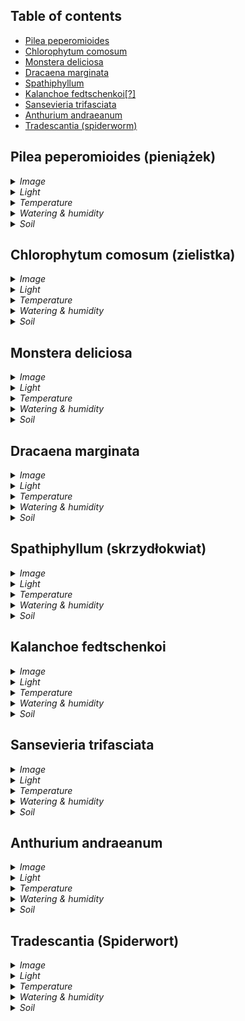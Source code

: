 Table of contents
---
- [Pilea peperomioides](#pilea-peperomioides)
- [Chlorophytum comosum](#chlorophytum-comosum)
- [Monstera deliciosa](#monstera-deliciosa)
- [Dracaena marginata](#dracaena-marginata)
- [Spathiphyllum](#spathiphyllum)
- [Kalanchoe fedtschenkoi\[?\]](#kalanchoe-fedtschenkoi)
- [Sansevieria trifasciata](#sansevieria-trifasciata)
- [Anthurium andraeanum](#anthurium-andraeanum)
- [Tradescantia (spiderworm)](#tradescantia)

<a name="pilea-peperomioides"></a>
## Pilea peperomioides (pieniążek)

<details>
  <summary><i>Image</i></summary>
  <img src="https://upload.wikimedia.org/wikipedia/commons/thumb/6/6d/Pilea_peperomioides_Chinese_money_plant.jpg/440px-Pilea_peperomioides_Chinese_money_plant.jpg" width=200/>
</details>

<details>
  <summary><i>Light</i></summary>
Prefers bright, indirect light. It thrives in locations with ample natural light but can tolerate some shade. Direct sunlight should be avoided as it may scorch the leaves.
</details>

<details>
  <summary><i>Temperature</i></summary>
15°C to 24°C. It can tolerate slightly cooler temperatures, but it's best to avoid extremes of heat or cold.
</details>

<details>
  <summary><i>Watering & humidity</i></summary>
Pilea prefers moderately moist soil. Allow the top inch of soil to dry out between waterings to prevent overwatering, whichą can lead to root rot. It appreciates higher humidity levels, so misting the leaves occasionally or placing the plant near a humidifier can be beneficial, especially in drier environments.
</details>

<details>
  <summary><i>Soil</i></summary>
Well-draining soil is essential. A mix of potting soil, perlite, and peat moss or coco coir works well. Avoid heavy soils that retain too much moisture, as this can lead to root rot. Repotting every couple of years with fresh soil can help maintain the plant's health.
</details>

<a name="chlorophytum-comosum"></a>
## Chlorophytum comosum (zielistka)

<details>
  <summary><i>Image</i></summary>
  <img src="https://upload.wikimedia.org/wikipedia/commons/thumb/6/6c/Chlorophytum_comosum_01.jpg/440px-Chlorophytum_comosum_01.jpg" width=200/>
</details>

<details>
  <summary><i>Light</i></summary>
Spider Plants thrive in bright, indirect light but can tolerate lower light conditions. They can even adapt to some direct sunlight, although too much direct sun may scorch their leaves.
</details>

<details>
  <summary><i>Temperature</i></summary>
15°C to 24°C. They can withstand slightly cooler temperatures but are sensitive to frost and extreme cold.
</details>

<details>
  <summary><i>Watering & humidity</i></summary>
Prefer consistently moist soil during the growing season (spring and summer) but should be allowed to dry out slightly between waterings to prevent root rot. In the dormant season (fall and winter), reduce watering frequency. They tolerate average indoor humidity levels well but appreciate occasional misting, especially in dry environments.
</details>

<details>
  <summary><i>Soil</i></summary>
Well-draining potting soil is ideal for Spider Plants. A mix of standard potting soil with perlite or sand for added drainage works well. These plants also do well in hanging baskets with a lightweight, peat-based potting mix. Repotting every couple of years with fresh soil can help maintain their health.
</details>

<a name="monstera-deliciosa"></a>
## Monstera deliciosa

<details>
  <summary><i>Image</i></summary>
  <img src="https://upload.wikimedia.org/wikipedia/commons/thumb/0/04/Monstera_deliciosa3.jpg/1024px-Monstera_deliciosa3.jpg" width=200/>
</details>

<details>
  <summary><i>Light</i></summary>
Monstera thrives in bright, indirect light but can tolerate lower light conditions. Avoid direct sunlight, as it may cause leaf burn. These plants are native to tropical regions and appreciate filtered light or dappled shade.
</details>

<details>
  <summary><i>Temperature</i></summary>
Prefers temperatures between 18°C to 27°C. They can tolerate slightly cooler temperatures but are sensitive to frost and cold drafts.
</details>

<details>
  <summary><i>Watering & humidity</i></summary>
Keep the soil consistently moist but not waterlogged during the growing season (spring and summer). Allow the top inch of soil to dry out between waterings. Reduce watering frequency in the dormant season (fall and winter). These plants thrive in high humidity environments, so misting the leaves or placing the plant near a humidifier can be beneficial, especially indoors.
</details>

<details>
  <summary><i>Soil</i></summary>
Well-draining potting soil with good aeration is essential. A mix of standard potting soil with perlite or orchid bark for added drainage works well. These plants also do well in a mixture of peat moss and perlite. Repotting every couple of years with fresh soil can help maintain their health and encourage growth.
</details>

<a name="dracaena-marginata"></a>
## Dracaena marginata

<details>
  <summary><i>Image</i></summary>
  <img src="https://upload.wikimedia.org/wikipedia/commons/thumb/0/0c/Roots_of_Dracaena_marginata_%27Tricolor%27.jpg/1920px-Roots_of_Dracaena_marginata_%27Tricolor%27.jpg" width=200/>
</details>

<details>
  <summary><i>Light</i></summary>
Prefers bright, indirect light but can tolerate lower light conditions. It can adapt to some direct sunlight, particularly in the morning or late afternoon, but too much direct sun may cause leaf burn. These plants are versatile and can thrive in various light conditions, making them suitable for both indoors and outdoors.
</details>

<details>
  <summary><i>Temperature</i></summary>
These plants prefer temperatures between 18°C to 27°C. They can tolerate slightly cooler temperatures but are sensitive to frost and cold drafts. Protect them from temperatures below 10°C.
</details>

<details>
  <summary><i>Watering & humidity</i></summary>
Allow the soil to dry out partially between waterings, as Dracaena marginata prefers slightly dry conditions. Water thoroughly when the top inch of soil feels dry to the touch, but avoid overwatering, as it can lead to root rot. These plants tolerate average indoor humidity levels well but appreciate occasional misting, especially in dry environments.
</details>

<details>
  <summary><i>Soil</i></summary>
Well-draining potting soil with good aeration is essential. A mixture of standard potting soil with perlite or sand for added drainage works well. These plants are relatively tolerant of different soil types but prefer slightly acidic to neutral soil pH. Repot every couple of years with fresh soil.
</details>

<a name="spathiphyllum"></a>
## Spathiphyllum (skrzydłokwiat)

<details>
  <summary><i>Image</i></summary>
  <img src="https://upload.wikimedia.org/wikipedia/commons/thumb/d/d5/Spathiphyllum_floribundum_LIH.png/1024px-Spathiphyllum_floribundum_LIH.png" width=200/>
</details>

<details>
  <summary><i>Light</i></summary>
In winter, the Spathiphyllum should be placed in the brightest place in the apartment. In summer, in partial shade, protected from direct sun.
</details>

<details>
  <summary><i>Temperature</i></summary>
The optimal temperature in winter is approximately 16 - 18 degrees; in summer - 18 - 21, maximum 27 degrees (provided it is humid).
</details>

<details>
  <summary><i>Watering & humidity</i></summary>
Needs a lot of moisture all year round. In summer, water it 2-3 times a week. It is a good idea to sprinkle the plant while forming buds, and it is also a good idea to place the pot on a saucer with water and pebbles (but it cannot touch the water).
</details>

<details>
  <summary><i>Soil</i></summary>
A loose, fertile and moist mixture of humus soil and sand or peat is recommended. You can use universal soil as a base. 2 parts of such a substrate should be mixed with 1 part of perlite or other filler. Remember to choose universal soil with the right pH, i.e. slightly acidic.
</details>

<a name="kalanchoe-fedtschenkoi"></a>
## Kalanchoe fedtschenkoi

<details>
  <summary><i>Image</i></summary>
  <img src="https://upload.wikimedia.org/wikipedia/commons/9/9b/Bryophyllum_fedtschenkoi_%28Habitus%29.jpg" width=200/>
</details>

<details>
  <summary><i>Light</i></summary>
Kalanchoe thrives in bright, indirect light but can also tolerate some direct sunlight, especially in the morning or late afternoon. However, intense sunlight may cause leaf scorching, so it's best to provide filtered sunlight or partial shade, particularly in hot climates.
</details>

<details>
  <summary><i>Temperature</i></summary>
15°C to 27°C. They can tolerate slightly cooler temperatures but are sensitive to frost and cold drafts. Protect them from temperatures below 10°C.
</details>

<details>
  <summary><i>Watering & humidity</i></summary>
Allow the soil to dry out between waterings, then water thoroughly. During the growing season (spring and summer), water more frequently, but reduce watering in the dormant season (fall and winter). These plants are drought-tolerant but benefit from occasional misting in dry environments.
</details>

<details>
  <summary><i>Soil</i></summary>
Well-draining soil is essential for Kalanchoe fedtschenkoi to prevent root rot. A mixture of standard potting soil with perlite or sand for added drainage works well. These plants are adaptable to various soil types but prefer slightly acidic to neutral soil pH.
</details>


<a name="sansevieria-trifasciata"></a>
## Sansevieria trifasciata

<details>
  <summary><i>Image</i></summary>
  <img src="https://upload.wikimedia.org/wikipedia/commons/thumb/f/fb/Snake_Plant_%28Sansevieria_trifasciata_%27Laurentii%27%29.jpg/2560px-Snake_Plant_%28Sansevieria_trifasciata_%27Laurentii%27%29.jpg" width=200/>
</details>

<details>
  <summary><i>Light</i></summary>
Thrives in a wide range of light conditions, from bright, indirect light to low light. It can tolerate direct sunlight but may prefer some shade, particularly in hot climates.
</details>

<details>
  <summary><i>Temperature</i></summary>
Relatively tolerant of temperature fluctuations but prefer temperatures between 15°C to 29°C.
</details>

<details>
  <summary><i>Watering & humidity</i></summary>
Sansevieria are drought-tolerant and prefer to dry out between waterings. Water sparingly, allowing the soil to dry completely before watering again. In cooler months or during the dormant season, reduce watering frequency. These plants thrive in average indoor humidity levels but can tolerate low humidity environments.
</details>

<details>
  <summary><i>Soil</i></summary>
Well-draining soil is essential for Sansevieria to prevent root rot. A mixture of cactus or succulent potting mix with perlite or sand for added drainage works well. These plants are adaptable to various soil types but prefer slightly acidic to neutral soil pH.
</details>

<a name="anthurium-andraeanum"></a>
## Anthurium andraeanum

<details>
  <summary><i>Image</i></summary>
  <img src="https://upload.wikimedia.org/wikipedia/commons/thumb/8/8b/AnthuriumAndraenum.jpg/1920px-AnthuriumAndraenum.jpg" width=200/>
</details>

<details>
  <summary><i>Light</i></summary>
Prefers bright, indirect light. It can tolerate lower light conditions but may produce fewer flowers in such conditions. Avoid direct sunlight, as it can scorch the leaves.
</details>

<details>
  <summary><i>Temperature</i></summary>
These plants prefer temperatures between 18°C to 27°C.
</details>

<details>
  <summary><i>Watering & humidity</i></summary>
Prefers consistently moist but not waterlogged soil. Water thoroughly when the top inch of soil feels dry to the touch, and allow excess water to drain away. These plants appreciate higher humidity levels, so misting the leaves occasionally or placing the plant near a humidifier can be beneficial.
</details>

<details>
  <summary><i>Soil</i></summary>
Well-draining potting soil with good aeration is essential for Anthurium andraeanum to prevent root rot. A mixture of standard potting soil with perlite or orchid bark for added drainage works well. These plants also do well in a mixture of peat moss and perlite.
</details>

<a name="tradescantia"></a>
## Tradescantia (Spiderwort)

<details>
  <summary><i>Image</i></summary>
  <img src="https://upload.wikimedia.org/wikipedia/commons/thumb/5/5d/Zebrina_pendula-xavier_cottage-yercaud-salem-India.JPG/440px-Zebrina_pendula-xavier_cottage-yercaud-salem-India.JPG" width=200/>
</details>

<details>
  <summary><i>Light</i></summary>
Spiderwort plants prefer bright, indirect light but can tolerate lower light conditions. They can thrive in a variety of light environments, though more vibrant light will enhance their leaf coloration. Direct sunlight should be avoided as it can scorch the leaves.
</details>

<details>
  <summary><i>Temperature</i></summary>
These plants prefer temperatures between 15°C to 24°C.
</details>

<details>
  <summary><i>Watering & humidity</i></summary>
Spiderwort prefers consistently moist soil but not waterlogged. Water thoroughly when the top inch of soil feels dry. They appreciate higher humidity levels, so misting the leaves occasionally or placing the plant near a humidifier can be beneficial, especially in dry indoor environments.
</details>

<details>
  <summary><i>Soil</i></summary>
Tradescantia requires well-draining potting soil. These plants are adaptable to various soil types but prefer slightly acidic to neutral soil pH.
</details>
